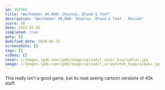 ```yaml
---
id: 159703
title: "Warhammer 40,000: Shootas, Blood & Teef"
description: "Warhammer 40,000: Shootas, Blood & Teef - Review"
score: 50
date: 2023-01-02
completed: true
goty: []
modified_date: 2024-04-17
screenshots: []
tags: []
videos: []
cover: //images.igdb.com/igdb/image/upload/t_cover_big/co4tav.jpg
image: //images.igdb.com/igdb/image/upload/t_screenshot_huge/scbwkx.jpg
---
```

This really isn't a good game, but its neat seeing cartoon versions of 40k stuff.